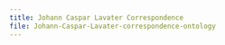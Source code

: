 ```yaml
---
title: Johann Caspar Lavater Correspondence
file: Johann-Caspar-Lavater-correspondence-ontology
---
```


